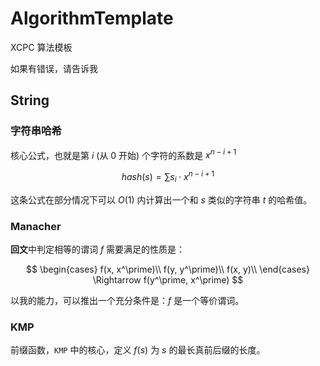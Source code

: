 # AlgorithmTemplate

XCPC 算法模板

如果有错误，请告诉我

## String

### 字符串哈希

核心公式，也就是第 $i$ (从 $0$ 开始) 个字符的系数是 $x^{n - i + 1}$

$$
hash(s) = \sum\limits s_i \cdot x^{n - i + 1}
$$

这条公式在部分情况下可以 $O(1)$ 内计算出一个和 $s$ 类似的字符串 $t$ 的哈希值。

### Manacher

**回文**中判定相等的谓词 $f$ 需要满足的性质是：

$$
\begin{cases}
f(x, x^\prime)\\
f(y, y^\prime)\\
f(x, y)\\
\end{cases}
\Rightarrow
f(y^\prime, x^\prime)
$$

以我的能力，可以推出一个充分条件是：$f$ 是一个等价谓词。

### KMP

前缀函数，`KMP` 中的核心，定义 $f(s)$ 为 $s$ 的最长真前后缀的长度。